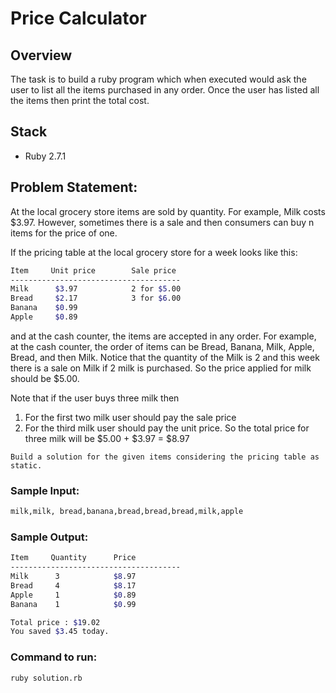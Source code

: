 Price Calculator
================

## Overview

The task is to build a ruby program which when executed would ask the user to list all the items purchased in any order. Once the user has listed all the items then print the total cost.

## Stack

- Ruby 2.7.1

## Problem Statement:

At the local grocery store items are sold by quantity. For example, Milk costs $3.97. However, sometimes there is a sale and then consumers can buy n items for the price of one.

If the pricing table at the local grocery store for a week looks like this:
```bash
Item     Unit price        Sale price
--------------------------------------
Milk      $3.97            2 for $5.00
Bread     $2.17            3 for $6.00
Banana    $0.99
Apple     $0.89
```

and at the cash counter, the items are accepted in any order. For example, at the cash counter, the order of items can be Bread, Banana, Milk, Apple, Bread, and then Milk. Notice that the quantity of the Milk is 2 and this week there is a sale on Milk if 2 milk is purchased. So the price applied for milk should be $5.00.

Note that if the user buys three milk then
1. For the first two milk user should pay the sale price
2. For the third milk user should pay the unit price.
So the total price for three milk will be $5.00 + $3.97 = $8.97

`Build a solution for the given items considering the pricing table as static.`

### Sample Input:

```bash
milk,milk, bread,banana,bread,bread,bread,milk,apple
```

### Sample Output:

```bash
Item     Quantity      Price
--------------------------------------
Milk      3            $8.97
Bread     4            $8.17
Apple     1            $0.89
Banana    1            $0.99  

Total price : $19.02
You saved $3.45 today.
```

### Command to run:

```bash
ruby solution.rb
```